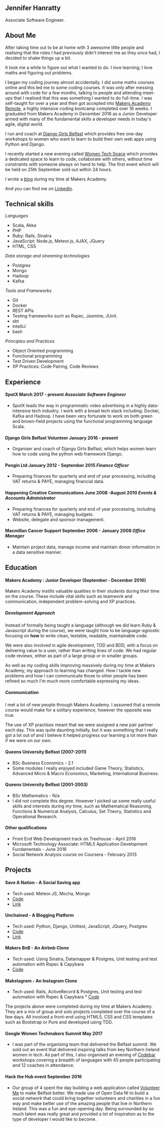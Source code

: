 ## Jennifer Hanratty

Associate Software Engineer.

## About Me

After taking time out to be at home with 3 awesome little people and realising that the roles I had previously didn't interest me as they once had, I decided to shake things up a bit.

It took me a while to figure out what I wanted to do. I love learning; I love maths and figuring out problems.

I began my coding journey almost accidentally. I did some maths courses online and this led me to some coding courses. It was only after messing around with code for a few months, talking to people and attending meet-ups that I realised that this was something I wanted to do full-time. I was self-taught for over a year and then got accepted into [Makers Academy Remote](http://www.makersacademy.com/), a highly intensive coding bootcamp completed over 16 weeks. I graduated from Makers Academy in December 2016 as a Junior Developer armed with many of the fundamental skills a developer needs in today's agile, digital world.

I run and coach at [Django Girls Belfast](https://djangogirls.org/belfast/) which provides free one-day workshops to women who want to learn to build their own web apps using Python and Django.

I recently started a new evening called [Women Tech Space](https://getinvited.to/womentechspace/women-tech-space/) which
provides a dedicated space to learn to code, collaborate with others, without time constraints with someone always on hand to help. The first event which will be held on 25th September sold out within 24 hours.

I wrote a [blog](https://medium.com/@hanratty.jen) during my time at Makers Academy.

And you can find me on [LinkedIn](https://www.linkedin.com/in/jennifer-hanratty-6977b8109).

## Technical skills
_Languages_
* Scala, Akka
* PHP
* Ruby: Rails, Sinatra
* JavaScript: Node.js, Meteor.js, AJAX, JQuery
* HTML, CSS

_Data storage and streaming technologies_
* Postgres
* Mongo
* Hadoop
* Kafka

_Tools and Frameworks_
* Git
* Docker
* REST APIs
* Testing frameworks such as Rspec, Jasmine, JUnit.
* sbt
* IntelliJ
* bash

_Principles and Practices_
* Object Oriented programming
* Functional programming
* Test Driven Development
* XP Practices: Code Pairing, Code Reviews

## Experience

#### SpotX March 2017 - present *Associate Software Engineer*
* SpotX leads the way in programmatic video advertising in a highly data-intensive tech industry. I work with a broad tech stack including: Docker, Kafka and Hadoop. I have been very fortunate to work on both green and brown-field projects using the functional programming language Scala.

#### Django Girls Belfast Volunteer January 2016 - present
* Organiser and coach of Django Girls Belfast, which helps women learn how to code using the python web framework Django.

#### Pengin Ltd January 2012 - September 2015 *Finance Officer*
* Preparing finances for quarterly and end of year processing, including VAT returns & PAYE, managing financial data.

#### Happening Creative Communications June 2008 -August 2010 *Events & Accounts Administrator*
*	Preparing finances for quarterly and end of year processing, including VAT returns & PAYE, managing budgets.
*	Website, delegate and sponsor management.

#### Macmillan Cancer Support September 2006 - January 2008 *Office Manager*
* Maintain project data, manage income and maintain donor information in a data sensitive manner.

## Education

#### Makers Academy : Junior Developer (September - December 2016)

Makers Academy instills valuable qualities in their students during their time on the course. These include vital skills such as teamwork and communication, independent problem-solving and XP practices.

##### *Development Approach*

Instead of formally being taught a language (although we did learn Ruby & Javascript during the course), we were taught how to be language-agnostic focusing on **how** to write clean, testable, readable, maintainable code.

We were also involved in agile development, TDD and BDD, with a focus on delivering value to a user, rather than writing lines of code. We had regular code reviews, either as part of a large group or in smaller groups.

As well as my coding skills improving massively during my time at Makers Academy, my approach to learning has changed. How I tackle new problems and how I can communicate those to other people has been refined so much I'm much more comfortable expressing my ideas.

##### *Communication*

I met a lot of new people through Makers Academy. I assumed that a remote course would make for a solitary experience, however the opposite was true.

The use of XP practises meant that we were assigned a new pair partner each day. This was quite daunting initially, but it was something that I really got a lot out of and I believe it helped progress our learning a lot more than if we were on our own.

#### Queens University Belfast (2007-2011)

* BSc Business Economics - 2.1
* Some modules I really enjoyed included Game Theory, Statistics, Advanced Micro & Macro Economics, Marketing, International Business.

#### Queens University Belfast (2001-2003)
* BSc Mathematics - N/a
* I did not complete this degree. However I picked up some really useful skills and interests during my time, such as Mathematical Reasoning, Functions & Numerical Analysis, Calculus, Set Theory, Statistics and Operational Research.

#### Other qualifications
* Front End Web Development track on Treehouse - April 2016
* Microsoft Technology Associate: HTML5 Application Development Fundamentals - June 2016
* Social Network Analysis course on Coursera - February 2013


## Projects

#### Save A Nation - A Social Saving app
* Tech used: Meteor.JS, Mocha, Mongo
* [Code](https://github.com/hanrattyjen/saveanation)
* [Link](http://saveanation.herokuapp.com)

#### Unchained - A Blogging Platform
* Tech used: Python, Django, Unittest, JavaScript, JQuery, Postgres
* [Code](https://github.com/hanrattyjen/unchained_blog)
* [Link](https://unchainedblog.herokuapp.com/)

#### Makers BnB - An Airbnb Clone
* Tech used: Using Sinatra, Datamapper & Postgres, Unit testing and test automation with Rspec & Capybara
* [Code](https://github.com/hanrattyjen/makersbnb)

#### Makstagram - An Instagram Clone
* Tech used: Rails, ActiveRecord & Postgres, Unit testing and test automation with Rspec & Capybara * [Code](https://github.com/hanrattyjen/instagram-challenge)

The projects above were completed during my time at Makers Academy. They are a mix of group and solo projects completed over the course of a few days. All involved a front-end using HTML5, CSS and CSS templates such as Bootstrap or Pure and developed using TDD.

#### Google Women Techmakers Summit May 2017
* I was part of the organising team that delivered the Belfast summit. We sold out an event that delivered inspiring talks from key Northern Ireland women in tech. As part of this, I also organised an evening of [Codebar](https://codebar.io/) workshops covering a breadth of languages with 45 people participating and 12 coaches in attendance.

#### Hack the Hub event September 2016
* Our group of 4 spent the day building a web application called [Volunteer Me](https://hth-volunteer.herokuapp.com/) to make Belfast better. We made use of Open Data NI to build a social network that could bring together volunteers and charities in a fun way and make better use of the amazing people that live in Northern Ireland. This was a fun and eye-opening day. Being surrounded by so much talent was really great and provided a lot of inspiration as to the type of developer I would like to become.
